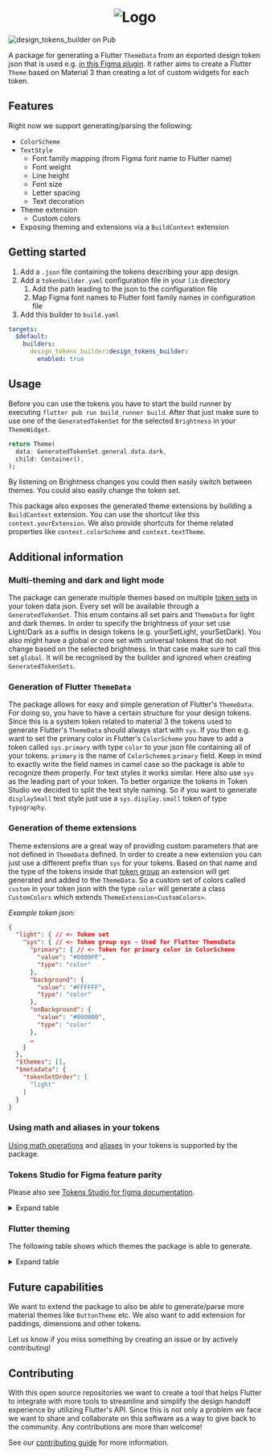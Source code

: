 <h1 align="center">
    <picture>
      <source media="(prefers-color-scheme: dark)" srcset="https://github.com/simpleclub/design_tokens_builder/assets/35028202/6ec91bfa-3124-4430-9ed0-6d616fe5c838">
      <img alt="Logo" src="https://github.com/simpleclub/design_tokens_builder/assets/35028202/0e70832e-78f2-4906-a5b1-940804f2619a">
    </picture>
</h1>

![design_tokens_builder on Pub](https://img.shields.io/pub/v/design_tokens_builder.svg)

A package for generating a Flutter `ThemeData` from an exported design token json that is used e.g. [in this Figma plugin](https://tokens.studio/). It rather aims to create a Flutter `Theme` 
based on Material 3 than creating a lot of custom widgets for each token.

## Features

Right now we support generating/parsing the following:
- `ColorScheme`
- `TextStyle`
  - Font family mapping (from Figma font name to Flutter name)
  - Font weight
  - Line height
  - Font size
  - Letter spacing
  - Text decoration
- Theme extension
  - Custom colors
- Exposing theming and extensions via a `BuildContext` extension

## Getting started

1. Add a `.json` file containing the tokens describing your app design.
2. Add a `tokenbuilder.yaml` configuration file in your `lib` directory
   1. Add the path leading to the json to the configuration file 
   2. Map Figma font names to Flutter font family names in configuration file
3. Add this builder to `build.yaml`
```yaml
targets:
  $default:
    builders:
      design_tokens_builder:design_tokens_builder:
        enabled: true
```

## Usage

Before you can use the tokens you have to start the build runner by executing `flutter pub run build_runner build`.
After that just make sure to use one of the `GeneratedTokenSet` for the selected `Brightness` in your `ThemeWidget`.
```dart
return Theme(
  data: GeneratedTokenSet.general.data.dark,
  child: Container(),
);
```
By listening on Brightness changes you could then easily switch between themes. You could also easily change the token set. 

This package also exposes the generated theme extensions by building a `BuildContext` extension. You can use the shortcut like this `context.yourExtension`. We also provide shortcuts for theme related properties like `context.colorScheme` and `context.textTheme`.

## Additional information

### Multi-theming and dark and light mode
The package can generate multiple themes based on multiple [token sets](https://docs.tokens.studio/themes/token-sets) in
your token data json. Every set will be available through a `GeneratedTokenSet`. This enum contains all set pairs and 
`ThemeData` for light and dark themes. In order to specify the brightness of your set use Light/Dark as a suffix in 
design tokens (e.g. yourSetLight, yourSetDark). You also might have a global or core set with universal tokens that do 
not change based on the selected brightness. In that case make sure to call this set `global`. It will be recognised by 
the builder and ignored when creating `GeneratedTokenSets`.

### Generation of Flutter `ThemeData`
The package allows for easy and simple generation of Flutter's `ThemeData`. For doing so, you have to have a certain 
structure for your design tokens. Since this is a system token related to material 3 the tokens used to generate Flutter's
`ThemeData` should always start with `sys`. If you then e.g. want to set the primary color in Flutter's `ColorScheme` you
have to add a token called `sys.primary` with type `color` to your json file containing all of your tokens. `primary` is
the name of `ColorScheme`s `primary` field. Keep in mind to exactly write the field names in camel case so the package is
able to recognize them properly. 
For text styles it works similar. Here also use `sys` as the leading part of your token. To better organize the tokens in
Token Studio we decided to split the text style naming. So if you want to generate `displaySmall` text style just use a
`sys.display.small` token of type `typography`.

### Generation of theme extensions
Theme extensions are a great way of providing custom parameters that are not defined in `ThemeData` defined. In order to 
create a new extension you can just use a different prefix than `sys` for your tokens. Based on that name and the type 
of the tokens inside that [token group](https://docs.tokens.studio/tokens/creating-tokens#token-groups) an extension will get generated and added to the `ThemeData`. So a custom set of colors 
called `custom` in your token json with the type `color` will generate a class `CustomColors` which extends 
`ThemeExtension<CustomColors>`.

_Example token json:_
```json
{
  "light": { // <- Token set
    "sys": { // <- Token group sys - Used for Flutter ThemeData
      "primary": { // <- Token for primary color in ColorScheme
        "value": "#0000FF",
        "type": "color"
      },
      "background": {
        "value": "#FFFFFF",
        "type": "color"
      },
      "onBackground": {
        "value": "#000000",
        "type": "color"
      },
      …
    }
  },
  "$themes": [],
  "$metadata": {
    "tokenSetOrder": [
      "light"
    ]
  }
}
```

### Using math and aliases in your tokens
[Using math operations](https://docs.tokens.studio/tokens/using-math) and [aliases](https://docs.tokens.studio/tokens/aliases) 
in your tokens is supported by the package.

### Tokens Studio for Figma feature parity
Please also see [Tokens Studio for figma documentation](https://docs.tokens.studio/available-tokens/available-tokens).

<details>
    <summary>Expand table</summary>

| Group                   | Parsable | Exposed via Extension |
|-------------------------|----------|-----------------------|
| Sizing                  | ✅        | ❌                     |
| Spacing                 | ❌        | ❌                     |
| Color                   | ✅        | ✅                     |
| Border radius           | ❌        | ❌                     |
| Border width            | ❌        | ❌                     |
| Box shadow              | ❌        | ❌                     |
| Opacity                 | ❌        | ❌                     |
| Font family             | ✅        | ❌                     |
| Font weight             | ✅        | ❌                     |
| Font size               | ✅        | ❌                     |
| Line height             | ✅        | ❌                     |
| Letter spacing          | ✅        | ❌                     |
| Paragraph spacing       | ❌        | ❌                     |
| Text case               | ❌        | ❌                     |
| Text decoration         | ✅        | ❌                     |
| Typography compositions | ✅        | ❌                     |
| Assets                  | ❌        | ❌                     |
| Composition             | ❌        | ❌                     |
| Dimension               | ✅        | ❌                     |
| Border                  | ❌        | ❌                     |

</details>

### Flutter theming
The following table shows which themes the package is able to generate.
<details>
    <summary>Expand table</summary>

| Properties                  | Supported |
|-----------------------------|-----------|
| `colorScheme`               | ✅         |
| `iconTheme`                 | ❌         |
| `textTheme`                 | ✅         |
| `appBarTheme`               | ❌         |
| `badgeTheme`                | ❌         |
| `bannerTheme`               | ❌         |
| `bottomAppBarTheme`         | ❌         |
| `bottomNavigationBarTheme`  | ❌         |
| `bottomSheetTheme`          | ❌         |
| `buttonBarTheme`            | ❌         |
| `buttonTheme`               | ❌         |
| `cardTheme`                 | ❌         |
| `checkboxTheme`             | ❌         |
| `chipTheme`                 | ❌         |
| `dataTableTheme`            | ❌         |
| `datePickerTheme`           | ❌         |
| `dialogTheme`               | ❌         |
| `dividerTheme`              | ❌         |
| `drawerTheme`               | ❌         |
| `dropdownMenuTheme`         | ❌         |
| `elevatedButtonTheme`       | ❌         |
| `expansionTileTheme`        | ❌         |
| `filledButtonTheme`         | ❌         |
| `floatingActionButtonTheme` | ❌         |
| `iconButtonTheme`           | ❌         |
| `listTileTheme`             | ❌         |
| `menuBarTheme`              | ❌         |
| `menuButtonTheme`           | ❌         |
| `menuTheme`                 | ❌         |
| `navigationBarTheme`        | ❌         |
| `navigationDrawerTheme`     | ❌         |
| `navigationRailTheme`       | ❌         |
| `outlinedButtonTheme`       | ❌         |
| `popupMenuTheme`            | ❌         |
| `progressIndicatorTheme`    | ❌         |
| `radioTheme`                | ❌         |
| `searchBarTheme`            | ❌         |
| `searchViewTheme`           | ❌         |
| `segmentedButtonTheme`      | ❌         |
| `sliderTheme`               | ❌         |
| `snackBarTheme`             | ❌         |
| `switchTheme`               | ❌         |
| `tabBarTheme`               | ❌         |
| `textButtonTheme`           | ❌         |
| `textSelectionTheme`        | ❌         |
| `timePickerTheme`           | ❌         |
| `toggleButtonsTheme`        | ❌         |
| `tooltipTheme`              | ❌         |

</details>


## Future capabilities

We want to extend the package to also be able to generate/parse more material themes like `ButtonTheme` etc. We 
also want to add extension for paddings, dimensions and other tokens.

Let us know if you miss something by creating an issue or by actively contributing!

## Contributing

With this open source repositories we want to create a tool that helps Flutter to integrate with more tools to 
streamline and simplify the design handoff experience by utilizing Flutter's API. Since this is not only a problem we
face we want to share and collaborate on this software as a way to give back to the
community. Any contributions are more than welcome!

See our [contributing guide](https://github.com/simpleclub/design_tokens_builder/blob/main/CONTRIBUTING.md) for more information.